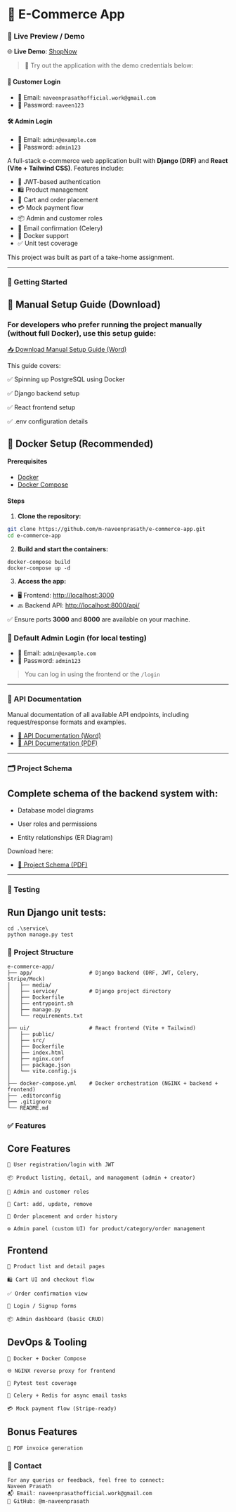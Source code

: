 # 🛒 E-Commerce App

### 🔗 Live Preview / Demo

🌐 **Live Demo**: [ShopNow](https://naveenprasathofficial.netlify.app/)

> 🧪 Try out the application with the demo credentials below:

#### 👤 Customer Login
- 📧 Email: `naveenprasathofficial.work@gmail.com`
- 🔑 Password: `naveen123`

#### 🛠️ Admin Login
- 📧 Email: `admin@example.com`
- 🔑 Password: `admin123`

A full-stack e-commerce web application built with **Django (DRF)** and **React (Vite + Tailwind CSS)**. Features include:

- 🔐 JWT-based authentication  
- 🛍️ Product management  
- 🛒 Cart and order placement  
- 💳 Mock payment flow  
- 📦 Admin and customer roles  
- 📧 Email confirmation (Celery)  
- 🐳 Docker support  
- ✅ Unit test coverage  

This project was built as part of a take-home assignment.

---

### 🚀 Getting Started

## 📄 Manual Setup Guide (Download)
### For developers who prefer running the project manually (without full Docker), use this setup guide:

[📥 Download Manual Setup Guide (Word)](./docs/Short_Manual_Setup_Ecommerce.docx)

This guide covers:

✅ Spinning up PostgreSQL using Docker

✅ Django backend setup

✅ React frontend setup

✅ .env configuration details

## 🐳 Docker Setup (Recommended)

#### Prerequisites

- [Docker](https://www.docker.com/)
- [Docker Compose](https://docs.docker.com/compose/)

#### Steps

1. **Clone the repository:**

```bash
git clone https://github.com/m-naveenprasath/e-commerce-app.git
cd e-commerce-app
```
2. **Build and start the containers:**
```
docker-compose build
docker-compose up -d
```
3. **Access the app:**

- 🖥️ Frontend: [http://localhost:3000](http://localhost:3000)
- 🔙 Backend API: [http://localhost:8000/api/](http://localhost:8000/api/)

✅ Ensure ports **3000** and **8000** are available on your machine.


### 🔐 Default Admin Login (for local testing)

- 📧 Email: `admin@example.com`
- 🔑 Password: `admin123`

> You can log in using the frontend or the `/login` 

---

### 📘 API Documentation

Manual documentation of all available API endpoints, including request/response formats and examples.

- [📄 API Documentation (Word)](./docs/Ecommerce_API_Documentation.docx)
- [📄 API Documentation (PDF)](./docs/Ecommerce_API_Documentation.pdf)

---
### 🗂️ Project Schema
## Complete schema of the backend system with:

  - Database model diagrams

  - User roles and permissions

  - Entity relationships (ER Diagram)

  Download here:
    
  - [📄 Project Schema (PDF)](./docs/Ecommerce_Project_Schema.pdf)
---

### 🧪 Testing
## Run Django unit tests:
```
cd .\service\
python manage.py test
```

### 📂 Project Structure
```
e-commerce-app/
├── app/                  # Django backend (DRF, JWT, Celery, Stripe/Mock)
│   ├── media/
│   ├── service/          # Django project directory
│   ├── Dockerfile
│   ├── entrypoint.sh
│   ├── manage.py
│   └── requirements.txt
│
├── ui/                   # React frontend (Vite + Tailwind)
│   ├── public/
│   ├── src/
│   ├── Dockerfile
│   ├── index.html
│   ├── nginx.conf
│   ├── package.json
│   └── vite.config.js
│
├── docker-compose.yml    # Docker orchestration (NGINX + backend + frontend)
├── .editorconfig
├── .gitignore
└── README.md

```

### ✅ Features
## Core Features
    🔐 User registration/login with JWT

    📦 Product listing, detail, and management (admin + creator)

    👤 Admin and customer roles

    🛒 Cart: add, update, remove

    🧾 Order placement and order history

    ⚙️ Admin panel (custom UI) for product/category/order management

## Frontend
    📃 Product list and detail pages

    🛍️ Cart UI and checkout flow

    ✅ Order confirmation view

    🔐 Login / Signup forms

    📦 Admin dashboard (basic CRUD)

## DevOps & Tooling
    🐳 Docker + Docker Compose

    🌐 NGINX reverse proxy for frontend

    🧪 Pytest test coverage

    📧 Celery + Redis for async email tasks

    💳 Mock payment flow (Stripe-ready)

## Bonus Features
    🧾 PDF invoice generation 
    
### 📧 Contact
    For any queries or feedback, feel free to connect:
    Naveen Prasath
    📬 Email: naveenprasathofficial.work@gmail.com
    🔗 GitHub: @m-naveenprasath